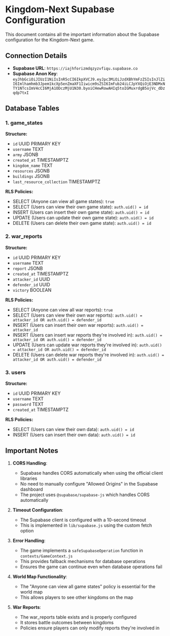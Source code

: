 # Kingdom-Next Supabase Configuration

This document contains all the important information about the Supabase configuration for the Kingdom-Next game.

## Connection Details

- **Supabase URL**: `https://iajhforizmdqzyzvfiqu.supabase.co`
- **Supabase Anon Key**: `eyJhbGciOiJIUzI1NiIsInR5cCI6IkpXVCJ9.eyJpc3MiOiJzdXBhYmFzZSIsInJlZiI6Imlhamhmb3Jpem1kcXp5enZmaXF1Iiwicm9sZSI6ImFub24iLCJpYXQiOjE3NDMxNTY1NTcsImV4cCI6MjA1ODczMjU1N30.byoiCHewRowAHIq5toIGMuxrdgB5ojVc_dDzqdp7txI`

## Database Tables

### 1. game_states

**Structure:**
- `id` UUID PRIMARY KEY
- `username` TEXT
- `army` JSONB
- `created_at` TIMESTAMPTZ
- `kingdom_name` TEXT
- `resources` JSONB
- `buildings` JSONB
- `last_resource_collection` TIMESTAMPTZ

**RLS Policies:**
- SELECT (Anyone can view all game states): `true`
- SELECT (Users can view their own game state): `auth.uid() = id`
- INSERT (Users can insert their own game state): `auth.uid() = id`
- UPDATE (Users can update their own game state): `auth.uid() = id`
- DELETE (Users can delete their own game state): `auth.uid() = id`

### 2. war_reports

**Structure:**
- `id` UUID PRIMARY KEY
- `username` TEXT
- `report` JSONB
- `created_at` TIMESTAMPTZ
- `attacker_id` UUID
- `defender_id` UUID
- `victory` BOOLEAN

**RLS Policies:**
- SELECT (Anyone can view all war reports): `true`
- SELECT (Users can view their own war reports): `auth.uid() = attacker_id OR auth.uid() = defender_id`
- INSERT (Users can insert their own war reports): `auth.uid() = attacker_id`
- INSERT (Users can insert war reports they're involved in): `auth.uid() = attacker_id OR auth.uid() = defender_id`
- UPDATE (Users can update war reports they're involved in): `auth.uid() = attacker_id OR auth.uid() = defender_id`
- DELETE (Users can delete war reports they're involved in): `auth.uid() = attacker_id OR auth.uid() = defender_id`

### 3. users

**Structure:**
- `id` UUID PRIMARY KEY
- `username` TEXT
- `password` TEXT
- `created_at` TIMESTAMPTZ

**RLS Policies:**
- SELECT (Users can view their own data): `auth.uid() = id`
- INSERT (Users can insert their own data): `auth.uid() = id`

## Important Notes

1. **CORS Handling**:
   - Supabase handles CORS automatically when using the official client libraries
   - No need to manually configure "Allowed Origins" in the Supabase dashboard
   - The project uses `@supabase/supabase-js` which handles CORS automatically

2. **Timeout Configuration**:
   - The Supabase client is configured with a 10-second timeout
   - This is implemented in `lib/supabase.js` using the custom fetch option

3. **Error Handling**:
   - The game implements a `safeSupabaseOperation` function in `contexts/GameContext.js`
   - This provides fallback mechanisms for database operations
   - Ensures the game can continue even when database operations fail

4. **World Map Functionality**:
   - The "Anyone can view all game states" policy is essential for the world map
   - This allows players to see other kingdoms on the map

5. **War Reports**:
   - The war_reports table exists and is properly configured
   - It stores battle outcomes between kingdoms
   - Policies ensure players can only modify reports they're involved in
